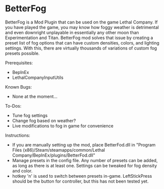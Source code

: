 BetterFog
==============

BetterFog is a Mod Plugin that can be used on the game Lethal Company. If you have played the game, you may know how foggy weather is detrimental and even downright unplayable in essentially any other moon than Experimentation and Titan. BetterFog mod solves that issue by creating a preset list of fog options that can have custom densities, colors, and lighting settings. With this, there are virtually thousands of variations of custom fog presets possible.

Prerequisites:
- BepInEx
- LethalCompanyInputUtils

Known Bugs:
- None at the moment...

To-Dos:
- Tune fog settings
- Change fog based on weather?
- Live modifications to fog in game for convenience

Instructions:
- If you are manually setting up the mod, place BetterFod.dll in "Program Files (x86)/Steam/steamapps/common/Lethal Company/BepInEx/plugins/BetterFod.dll"
- Manage presets in the config file. Any number of presets can be added, as long as there is at least one. Settings can be tweaked for fog density and color.
- hotkey 'n' is used to switch between presets in-game. LeftStickPress should be the button for controller, but this has not been tested yet.

